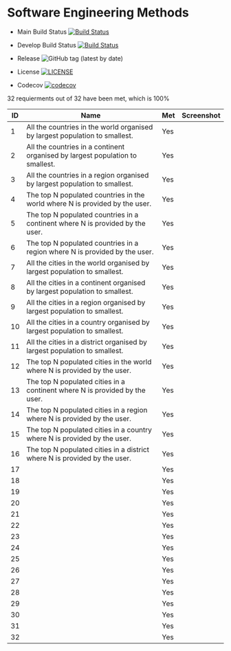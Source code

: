 # Software Engineering Methods

- Main Build Status [![Build Status](https://travis-ci.com/NapierDanel/SET08103Group15.svg?branch=main)](https://travis-ci.com/NapierDanel/SET08103Group15)
- Develop Build Status [![Build Status](https://travis-ci.com/NapierDanel/SET08103Group15.svg?branch=develop)](https://travis-ci.com/NapierDanel/SET08103Group15)

- Release ![GitHub tag (latest by date)](https://img.shields.io/github/v/tag/NapierDanel/SET08103Group15)

- License [![LICENSE](https://img.shields.io/github/license/NapierDanel/SET08103Group15)](https://github.com/NapierDanel/SET08103Group15/blob/main/LICENSE)

- Codecov [![codecov](https://codecov.io/gh/NapierDanel/SET08103Group15/branch/feature-Testing/graph/badge.svg?token=7L83XV4I0V)](https://codecov.io/gh/NapierDanel/SET08103Group15)



32 requierments out of 32 have been met, which is 100%


| ID | Name  | Met  | Screenshot  |
|---|---|---|---|
| 1  |All the countries in the world organised by largest population to smallest.  |  Yes |   |
| 2  |All the countries in a continent organised by largest population to smallest.  |  Yes |   |
| 3  |All the countries in a region organised by largest population to smallest.  |  Yes |   |
| 4  |The top N populated countries in the world where N is provided by the user.  |  Yes |   |
| 5  |The top N populated countries in a continent where N is provided by the user. |  Yes |   |
| 6  |The top N populated countries in a region where N is provided by the user. |  Yes |   |
| 7  |All the cities in the world organised by largest population to smallest.   |  Yes |   |
| 8  |All the cities in a continent organised by largest population to smallest.  |  Yes |   |
| 9  |All the cities in a region organised by largest population to smallest.  |  Yes |   |
| 10 |All the cities in a country organised by largest population to smallest. |  Yes |   |
| 11 |All the cities in a district organised by largest population to smallest. |  Yes |   |
| 12 |The top N populated cities in the world where N is provided by the user.  |  Yes |   |
| 13 |The top N populated cities in a continent where N is provided by the user.   |  Yes |   |
| 14 |The top N populated cities in a region where N is provided by the user.   |  Yes |   |
| 15 |The top N populated cities in a country where N is provided by the user.   |  Yes |   |
| 16 |The top N populated cities in a district where N is provided by the user.   |  Yes |   |
| 17 |   |  Yes |   |
| 18 |   |  Yes |   |
| 19 |   |  Yes |   |
| 20 |   |  Yes |   |
| 21 |   |  Yes |   |
| 22 |   |  Yes |   |
| 23 |   |  Yes |   |
| 24 |   |  Yes |   |
| 25 |   |  Yes |   |
| 26 |   |  Yes |   |
| 27 |   |  Yes |   |
| 28 |   |  Yes |   |
| 29 |   |  Yes |   |
| 30 |   |  Yes |   |
| 31 |   |  Yes |   |
| 32 |   |  Yes |   |


